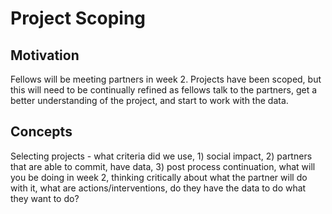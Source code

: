 # Project Scoping

## Motivation
Fellows will be meeting partners in week 2. Projects have been scoped, but this will need to be continually refined as fellows talk to the partners, get a better understanding of the project, and start to work with the data. 

## Concepts
Selecting projects - what criteria did we use, 1) social impact, 2) partners that are able to commit, have data, 3) post process continuation, what will you be doing in week 2, thinking critically about what the partner will do with it, what are actions/interventions, do they have the data to do what they want to do?


